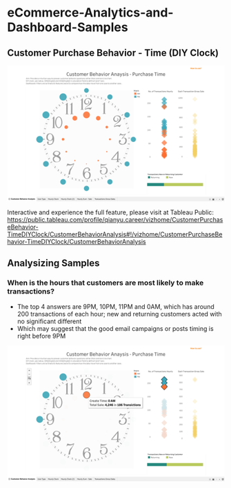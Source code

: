 # eCommerce-Analytics-and-Dashboard-Samples

## Customer Purchase Behavior - Time (DIY Clock)
![](Sample%20Pictures%20for%20DIY%20Clock%20Dashboard/DIY%20Clock%20-%20Screenshot%20.png)

Interactive and experience the full feature, please visit at Tableau Public: https://public.tableau.com/profile/qianyu.career/vizhome/CustomerPurchaseBehavior-TimeDIYClock/CustomerBehaviorAnalysis#!/vizhome/CustomerPurchaseBehavior-TimeDIYClock/CustomerBehaviorAnalysis

## Analysizing Samples
### When is the hours that customers are most likely to make transactions?
- The top 4 answers are 9PM, 10PM, 11PM and 0AM, which has around 200 transactions of each hour; new and returning customers acted with no significant different
- Which may suggest that the good email campaigns or posts timing is right before 9PM

<img src="Sample%20Pictures%20for%20DIY%20Clock%20Dashboard/DIY%20Clock%20-%20Most%20No.of%20Transactions%20made%20%20.png" width="700" >
